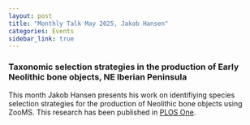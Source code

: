 ```yaml
---
layout: post
title: "Monthly Talk May 2025, Jakob Hansen"
categories: Events
sidebar_link: true
---
```


### Taxonomic selection strategies in the production of Early Neolithic bone objects, NE Iberian Peninsula
This month Jakob Hansen presents his work on identifiying species selection strategies for the production of Neolithic bone objects using ZooMS. This research has been published in [PLOS One](https://doi.org/10.1371/journal.pone.0306448).